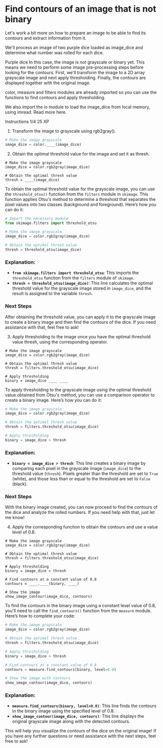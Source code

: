 # Find contours of an image that is not binary
Let's work a bit more on how to prepare an image to be able to find its contours and extract information from it.

We'll process an image of two purple dice loaded as image_dice and determine what number was rolled for each dice.

Purple dice
In this case, the image is not grayscale or binary yet. This means we need to perform some image pre-processing steps before looking for the contours. First, we'll transform the image to a 2D array grayscale image and next apply thresholding. Finally, the contours are displayed together with the original image.

color, measure and filters modules are already imported so you can use the functions to find contours and apply thresholding.

We also import the io module to load the image_dice from local memory, using imread. Read more here.

Instructions 1/4
25 XP
1. Transform the image to grayscale using rgb2gray().

```py
# Make the image grayscale
image_dice = color.____(image_dice)

```

2. Obtain the optimal threshold value for the image and set it as thresh.
```PY
# Make the image grayscale
image_dice = color.rgb2gray(image_dice)

# Obtain the optimal thresh value
thresh = ____(image_dice)

```

To obtain the optimal threshold value for the grayscale image, you can use the `threshold_otsu()` function from the `filters` module in `skimage`. This function applies Otsu's method to determine a threshold that separates the pixel values into two classes (background and foreground). Here’s how you can do it:

```python
# Import the necessary module
from skimage.filters import threshold_otsu

# Make the image grayscale
image_dice = color.rgb2gray(image_dice)

# Obtain the optimal thresh value
thresh = threshold_otsu(image_dice)
```

### Explanation:
- **`from skimage.filters import threshold_otsu`**: This imports the `threshold_otsu` function from the `filters` module of `skimage`.
- **`thresh = threshold_otsu(image_dice)`**: This line calculates the optimal threshold value for the grayscale image stored in `image_dice`, and the result is assigned to the variable `thresh`.

### Next Steps
After obtaining the threshold value, you can apply it to the grayscale image to create a binary image and then find the contours of the dice. If you need assistance with that, feel free to ask!

3. Apply thresholding to the image once you have the optimal threshold value thresh, using the corresponding operator.
```PY
# Make the image grayscale
image_dice = color.rgb2gray(image_dice)

# Obtain the optimal thresh value
thresh = filters.threshold_otsu(image_dice)

# Apply thresholding
binary = image_dice ____ ____

```

To apply thresholding to the grayscale image using the optimal threshold value obtained from Otsu's method, you can use a comparison operator to create a binary image. Here’s how you can do it:

```python
# Make the image grayscale
image_dice = color.rgb2gray(image_dice)

# Obtain the optimal thresh value
thresh = filters.threshold_otsu(image_dice)

# Apply thresholding
binary = image_dice > thresh
```

### Explanation:
- **`binary = image_dice > thresh`**: This line creates a binary image by comparing each pixel in the grayscale image (`image_dice`) to the threshold value (`thresh`). Pixels greater than the threshold are set to `True` (white), and those less than or equal to the threshold are set to `False` (black).

### Next Steps
With the binary image created, you can now proceed to find the contours of the dice and analyze the rolled numbers. If you need help with that, just let me know!


4. Apply the corresponding function to obtain the contours and use a value level of 0.8.

```PY
# Make the image grayscale
image_dice = color.rgb2gray(image_dice)

# Obtain the optimal thresh value
thresh = filters.threshold_otsu(image_dice)

# Apply thresholding
binary = image_dice > thresh

# Find contours at a constant value of 0.8
contours = ____.____(binary, ____)

# Show the image
show_image_contour(image_dice, contours)

```

To find the contours in the binary image using a constant level value of 0.8, you'll need to call the `find_contours()` function from the `measure` module. Here’s how to complete your code:

```python
# Make the image grayscale
image_dice = color.rgb2gray(image_dice)

# Obtain the optimal thresh value
thresh = filters.threshold_otsu(image_dice)

# Apply thresholding
binary = image_dice > thresh

# Find contours at a constant value of 0.8
contours = measure.find_contours(binary, level=0.8)

# Show the image with contours
show_image_contour(image_dice, contours)
```

### Explanation:
- **`measure.find_contours(binary, level=0.8)`**: This line finds the contours in the binary image using the specified level of 0.8.
- **`show_image_contour(image_dice, contours)`**: This line displays the original grayscale image along with the detected contours.

This will help you visualize the contours of the dice on the original image! If you have any further questions or need assistance with the next steps, feel free to ask!